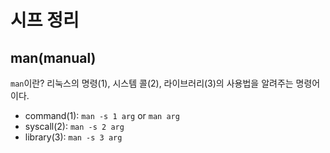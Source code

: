 # 시프 정리

## man(manual)

`man`이란? 리눅스의 명령(1), 시스템 콜(2), 라이브러리(3)의 사용법을 알려주는 명령어이다.

* command(1): `man -s 1 arg` or `man arg`
* syscall(2): `man -s 2 arg`
* library(3): `man -s 3 arg`
